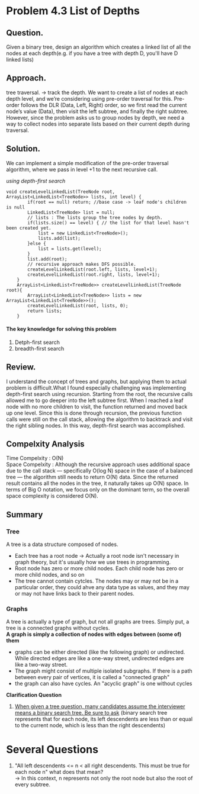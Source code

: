 # Problem 4.3 List of Depths
## Question.
Given a binary tree, design an algorithm which creates a linked list of all the nodes at each depth(e.g. if you have a tree with depth D, you'll have D linked lists)

## Approach.
tree traversal. -> track the depth.
We want to create a list of nodes at each depth level, and we’re considering using pre-order traversal for this. Pre-order follows the DLR (Data, Left, Right) order, so we first read the current node’s value (Data), then visit the left subtree, and finally the right subtree.
However, since the problem asks us to group nodes by depth, we need a way to collect nodes into separate lists based on their current depth during traversal.

## Solution.
We can implement a simple modification of the pre-order traversal algorithm, where we pass in level +1 to the next recursive call. 

*using depth-first search*
```
void createLevelLinkedList(TreeNode root, ArrayList<LinkedList<TreeNode>> lists, int level) {
		if(root == null) return; //base case -> leaf node's children is null
		LinkedList<TreeNode> list = null;
		// lists : The lists group the tree nodes by depth.
		if(lists.size() == level) { // the list for that level hasn't been created yet.
			list = new LinkedList<TreeNode>();
			lists.add(list);
		}else {
			list = lists.get(level);
		}
		list.add(root);
		// recursive approach makes DFS possible.
		createLevelLinkedList(root.left, lists, level+1);
		createLevelLinkedList(root.right, lists, level+1);
	}
	ArrayList<LinkedList<TreeNode>> createLevelLinkedList(TreeNode root){
		ArrayList<LinkedList<TreeNode>> lists = new ArrayList<LinkedList<TreeNode>>();
		createLevelLinkedList(root, lists, 0);
		return lists;
	}
```

#### The key knowledge for solving this problem
1. Detph-first search
2. breadth-first search

## Review.
I understand the concept of trees and graphs, but applying them to actual problem is difficult.What I found especially challenging was implementing depth-first search using recursion. Starting from the root, the recursive calls allowed me to go deeper into the left subtree first. When I reached a leaf node with no more children to visit, the function returned and moved back up one level. Since this is done through recursion, the previous function calls were still on the call stack, allowing the algorithm to backtrack and visit the right sibling nodes. In this way, depth-first search was accomplished.

## Compelxity  Analysis
Time Compelxity  : O(N)  
Space Compelxity : Although the recursive approach uses additional space due to the call stack — specifically O(log N) space in the case of a balanced tree — the algorithm still needs to return O(N) data.
Since the returned result contains all the nodes in the tree, it naturally takes up O(N) space.
In terms of Big O notation, we focus only on the dominant term, so the overall space complexity is considered O(N).


## Summary
### Tree
A tree is a data structure composed of nodes.
- Each tree has a root node -> Actually a root node isn't necessary in graph theory, but it's usually how we use trees in programming.
- Root node has zero or more child nodes. Each child node has zero or more child nodes, and so on
- The tree cannot contain cytcles. The nodes may or may not be in a particular order, they could ahve any data type as values, and they may or may not have links back to their parent nodes.

### Graphs
A tree is actually a type of graph, but not all graphs are trees. Simply put, a tree is a connected graphs without cycles.  
**A graph is simply a collection of nodes with edges between (some of) them**  
- graphs can be either directed (like the following graph) or undirected. While directed edges are like a one-way street, undirected edges are like a two-way street.
- The graph might consist of multiple isolated subgraphs. If there is a path between every pair of vertices, it is called a "connected graph"
- the graph can also have cycles. An "acyclic graph" is one without cycles  


**Clarification Question**
1. <u>When given a tree question, many candidates assume the interviewer means a binary search tree. Be sure to ask</u> (binary search tree represents that for each node, its left descendents are less than or equal to the current node, which is less than the right descendents)


# Several Questions
1. "All left descendents <= n < all right descendents. This must be true for each node n" what does that mean?  
-> In this context, n represents not only the root node but also the root of every subtree.


